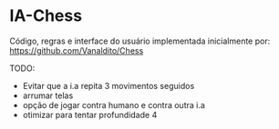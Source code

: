# IA-Chess
Código, regras e interface do usuário implementada inicialmente por:
https://github.com/Vanaldito/Chess

TODO:  
- Evitar que a i.a repita 3 movimentos seguidos
- arrumar telas
- opção de jogar contra humano e contra outra i.a
- otimizar para tentar profundidade 4